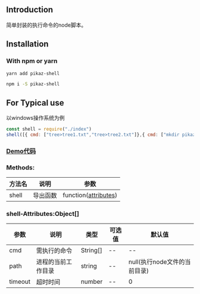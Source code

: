 <!--
 * @Author: zouzheng
 * @Date: 2020-05-25 11:34:55
 * @LastEditors: zouzheng
 * @LastEditTime: 2020-06-19 14:46:17
 * @Description: 这是XXX组件（页面）
--> 
## Introduction

简单封装的执行命令的node脚本。

## Installation

### With npm or yarn 

```bash
yarn add pikaz-shell

npm i -S pikaz-shell
```

## For Typical use
以windows操作系统为例
``` js
const shell = require("./index")
shell([{ cmd: ["tree>tree1.txt","tree>tree2.txt"]},{ cmd: ["mkdir pikaz-shell"], path: "D:\\" }])
```

### [Demo代码](https://github.com/pikaz-18/pikaz-shell/blob/master/src/example.js)

### Methods:

方法名|说明|参数
-|-|-
shell|导出函数|function([attributes](#shell-Attributes))

<h3 id="shell-Attributes">shell-Attributes:Object[]</h3>

参数|说明|类型|可选值|默认值
-|-|-|-|-
cmd|需执行的命令|String[]|--|--
path|进程的当前工作目录|string|--|null(执行node文件的当前目录)
timeout|超时时间|number|--|0


